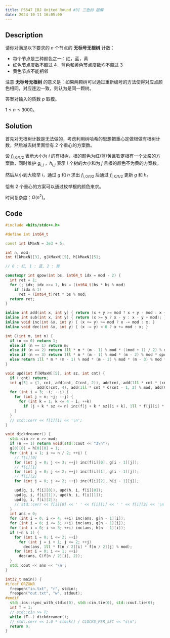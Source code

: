 ```yaml
---
title: P5547 [BJ United Round #3] 三色树 题解
date: 2024-10-11 16:05:00
---
```


## Description

请你对满足以下要求的 $n$ 个节点的 **无标号无根树** 计数： 
 
- 每个节点是三种颜色之一：红，蓝，黄
- 红色节点度数不超过 $4$，蓝色和黄色节点度数均不超过 $3$  
- 黄色节点不能相邻

注意 **无标号无根树** 的意义是：如果两颗树可以通过重新编号的方法使得对应点颜色相同，对应连边一致，则认为是同一颗树。

答案对输入的质数 $p$ 取模。

$1\leq n\leq 3000$。

## Solution

首先对无根树计数是无法做的，考虑利用树哈希的思想把重心定做根做有根树计数，然后减去树里面恰有 $2$ 个重心的方案数。

设 $f_{i,0/1/2}$ 表示大小为 $i$ 的有根树，根的颜色为红/蓝/黄且钦定根有一个父亲的方案数，同时维护 $g_{i,j}$ ，$h_{i,j}$ 表示 $i$ 个树的大小和为 $j$ 且根的颜色不为黄的方案数。

然后从小到大枚举 $i$，通过 $g$ 和 $h$ 求出 $f_{i,0/1/2}$ 后通过 $f_{i,0/1/2}$ 更新 $g$ 和 $h$。

恰有 $2$ 个重心的方案可以通过枚举根的颜色来求。

时间复杂度：$O(n^2)$。

## Code

```cpp
#include <bits/stdc++.h>

#define int int64_t

const int kMaxN = 3e3 + 5;

int n, mod;
int f[kMaxN][3], g[kMaxN][5], h[kMaxN][5];

// 0 : 红, 1 : 蓝, 2 : 黄

constexpr int qpow(int bs, int64_t idx = mod - 2) {
  int ret = 1;
  for (; idx; idx >>= 1, bs = (int64_t)bs * bs % mod)
    if (idx & 1)
      ret = (int64_t)ret * bs % mod;
  return ret;
}

inline int add(int x, int y) { return (x + y >= mod ? x + y - mod : x + y); }
inline int sub(int x, int y) { return (x >= y ? x - y : x - y + mod); }
inline void inc(int &x, int y) { (x += y) >= mod ? x -= mod : x; }
inline void dec(int &x, int y) { (x -= y) < 0 ? x += mod : x; }

int C(int m, int n) {
  if (n == 0) return 1;
  else if (n == 1) return m;
  else if (n == 2) return 1ll * m * (m - 1) % mod * ((mod + 1) / 2) % mod;
  else if (n == 3) return 1ll * m * (m - 1) % mod * (m - 2) % mod * qpow(6) % mod;
  else return 1ll * m * (m - 1) % mod * (m - 2) % mod * (m - 3) % mod * qpow(24) % mod;
}

void upd(int f[kMaxN][5], int sz, int cnt) {
  if (!cnt) return;
  int g[5] = {1, cnt, add(cnt, C(cnt, 2)), add(cnt, add(1ll * cnt * (cnt - 1) % mod, C(cnt, 3))),
              add(C(cnt, 4), add(1ll * cnt * C(cnt - 1, 2) % mod, add(C(cnt, 2), add(1ll * cnt * (cnt - 1) % mod, cnt))))};
  for (int i = 3; ~i; --i) {
    for (int j = n; ~j; --j) {
      for (int k = 1; k <= 4 - i; ++k)
        if (j + k * sz <= n) inc(f[j + k * sz][i + k], 1ll * f[j][i] * g[k] % mod);
    }
  }
  // std::cerr << f[1][1] << '\n';
}

void dickdreamer() {
  std::cin >> n >> mod;
  if (n == 1) return void(std::cout << "3\n");
  g[0][0] = h[0][0] = 1;
  for (int i = 1; i <= n / 2; ++i) {
    // f[i][0]
    for (int j = 0; j <= 3; ++j) inc(f[i][0], g[i - 1][j]);
    // f[i][1]
    for (int j = 0; j <= 2; ++j) inc(f[i][1], g[i - 1][j]);
    // f[i][2]
    for (int j = 0; j <= 2; ++j) inc(f[i][2], h[i - 1][j]);

    upd(g, i, f[i][0]), upd(h, i, f[i][0]);
    upd(g, i, f[i][1]), upd(h, i, f[i][1]);
    upd(g, i, f[i][2]);
    // std::cerr << f[i][0] << ' ' << f[i][1] << ' ' << f[i][2] << '\n';
  }
  int ans = 0;
  for (int i = 0; i <= 4; ++i) inc(ans, g[n - 1][i]);
  for (int i = 0; i <= 3; ++i) inc(ans, g[n - 1][i]);
  for (int i = 0; i <= 3; ++i) inc(ans, h[n - 1][i]);
  if (~n & 1) {
    for (int i = 0; i <= 2; ++i)
      for (int j = i + 1; j <= 2; ++j)
        dec(ans, 1ll * f[n / 2][i] * f[n / 2][j] % mod);
    for (int i = 0; i <= 1; ++i)
      dec(ans, C(f[n / 2][i], 2));
  }
  std::cout << ans << '\n';
}

int32_t main() {
#ifdef ORZXKR
  freopen("in.txt", "r", stdin);
  freopen("out.txt", "w", stdout);
#endif
  std::ios::sync_with_stdio(0), std::cin.tie(0), std::cout.tie(0);
  int T = 1;
  // std::cin >> T;
  while (T--) dickdreamer();
  // std::cerr << 1.0 * clock() / CLOCKS_PER_SEC << "s\n";
  return 0;
}
```